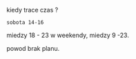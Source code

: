 kiedy trace czas ? 

    sobota 14-16

miedzy 18 - 23
w weekendy, miedzy 9 -23. 

powod brak planu. 

